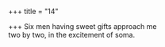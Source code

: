 +++
title = "14"

+++
Six men having sweet gifts approach me  
two by two, in the excitement of soma.  